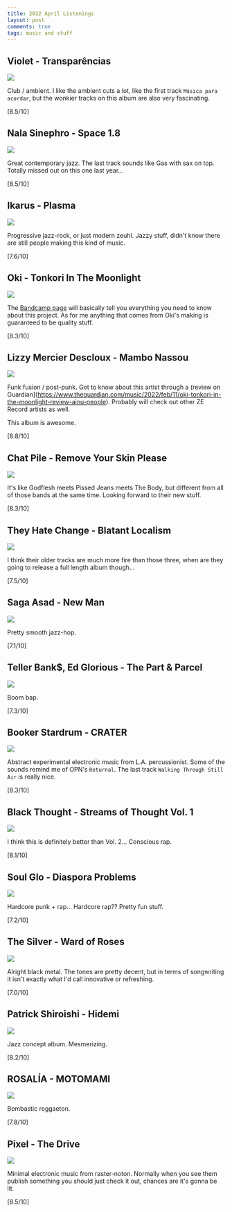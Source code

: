 ```yaml
---
title: 2022 April Listenings
layout: post
comments: true
tags: music and stuff
---
```


## Violet - Transparências

  ![](https://f4.bcbits.com/img/a0108388476_16.jpg)

  Club / ambient. I like the ambient cuts a lot, like the first track `Música para acordar`, but the wonkier tracks on this album are also very fascinating.

  [8.5/10]

## Nala Sinephro - Space 1.8

  ![](https://f4.bcbits.com/img/a2701684768_16.jpg)

  Great contemporary jazz. The last track sounds like Gas with sax on top. Totally missed out on this one last year...

  [8.5/10]

## Ikarus - Plasma

  ![](https://f4.bcbits.com/img/a0841614421_16.jpg)

  Progressive jazz-rock, or just modern zeuhl. Jazzy stuff, didn't know there are still people making this kind of music.

  [7.6/10]

## Oki - Tonkori In The Moonlight

  ![](https://f4.bcbits.com/img/a1480176306_16.jpg)

  The [Bandcamp page](https://oki-tonkori.bandcamp.com/album/tonkori-in-the-moonlight) will basically tell you everything you need to know about this project. As for me anything that comes from Oki's making is guaranteed to be quality stuff.

  [8.3/10]

## Lizzy Mercier Descloux - Mambo Nassou

  ![](https://i.scdn.co/image/ab67616d0000b273ce0c1ce5b0bcfc340c1f17f2)

  Funk fusion / post-punk. Got to know about this artist through a (review on Guardian](https://www.theguardian.com/music/2022/feb/11/oki-tonkori-in-the-moonlight-review-ainu-people). Probably will check out other ZE Record artists as well.

  This album is awesome.

  [8.8/10]

## Chat Pile - Remove Your Skin Please

  ![](https://f4.bcbits.com/img/a1074154568_16.jpg)

  It's like Godflesh meets Pissed Jeans meets The Body, but different from all of those bands at the same time. Looking forward to their new stuff.

  [8.3/10]

## They Hate Change - Blatant Localism

  ![](https://assets.boomkat.com/spree/products/797897/large/617308026665.jpg)

  I think their older tracks are much more fire than those three, when are they going to release a full length album though...

  [7.5/10]

## Saga Asad - New Man

  ![](https://f4.bcbits.com/img/a3493974522_16.jpg)

  Pretty smooth jazz-hop.

  [7.1/10]

## Teller Bank$, Ed Glorious - The Part & Parcel

  ![](https://f4.bcbits.com/img/a1685381528_16.jpg)

  Boom bap.

  [7.3/10]

## Booker Stardrum - CRATER

  ![](https://f4.bcbits.com/img/a2642949384_16.jpg)

  Abstract experimental electronic music from L.A. percussionist. Some of the sounds remind me of OPN's `Returnal`. The last track `Walking Through Still Air` is really nice.

  [8.3/10]

## Black Thought - Streams of Thought Vol. 1

  ![](https://i.scdn.co/image/ab67616d0000b273aa3711fb2ed2e12a34bf1402)

  I think this is definitely better than Vol. 2... Conscious rap.

  [8.1/10]

## Soul Glo - Diaspora Problems

  ![](https://f4.bcbits.com/img/a3168552135_16.jpg)

  Hardcore punk + rap... Hardcore rap?? Pretty fun stuff.

  [7.2/10]

## The Silver - Ward of Roses

  ![](https://f4.bcbits.com/img/a3370981599_16.jpg)

  Alright black metal. The tones are pretty decent, but in terms of songwriting it isn't exactly what I'd call innovative or refreshing.

  [7.0/10]
  
## Patrick Shiroishi - Hidemi

  ![](https://f4.bcbits.com/img/a2008197316_16.jpg)

  Jazz concept album. Mesmerizing.

  [8.2/10]

## ROSALÍA - MOTOMAMI

  ![](https://i.scdn.co/image/ab67616d0000b2730c179967a265de0fc76382fe)

  Bombastic reggaeton.

  [7.8/10]

## Pixel - The Drive

  ![](https://is5-ssl.mzstatic.com/image/thumb/Music/7d/5c/88/mzi.zqorawqk.tif/1200x1200bf-60.jpg)

  Minimal electronic music from raster-noton. Normally when you see them publish something you should just check it out, chances are it's gonna be lit.

  [8.5/10]
